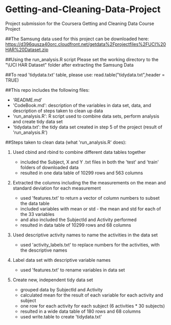 # Getting-and-Cleaning-Data-Project
Project submission for the Coursera Getting and Cleaning Data Course Project

##The Samsung data used for this project can be downloaded here:
https://d396qusza40orc.cloudfront.net/getdata%2Fprojectfiles%2FUCI%20HAR%20Dataset.zip 

##Using the run_analysis.R script
Please set the working directory to the "\UCI HAR Dataset" folder after extracting the Samsung Data

##To read 'tidydata.txt' table, please use:
read.table("tidydata.txt",header = TRUE)

##This repo includes the following files:
- 'README.md'
- 'CodeBook.md': description of the variables in data set, data, and description of steps taken to clean up data
- 'run_analysis.R': R script used to combine data sets, perform analysis and create tidy data set
- 'tidydata.txt': the tidy data set created in step 5 of the project (result of 'run_analysis.R')

##Steps taken to clean data (what 'run_analysis.R' does):
1. Used cbind and rbind to combine different data tables together
	- included the Subject, X and Y .txt files in both the 'test' and 'train' folders of downloaded data
	- resulted in one data table of 10299 rows and 563 columns

2. Extracted the columns including the the measurements on the mean and standard deviation for each measurement
	- used 'features.txt' to return a vector of column numbers to subset the data table
	- included variables with mean or std - the mean and std for each of the 33 variables
	- and also included the SubjectId and Activity performed
	- resulted in data table of 10299 rows and 68 columns

3. Used descriptive activity names to name the activities in the data set
	- used 'activity_labels.txt' to replace numbers for the activities, with the descriptive names

4. Label data set with descriptive variable names
	- used 'features.txt' to rename variables in data set

5. Create new, independent tidy data set
	- grouped data by SubjectId and Activity
	- calculated mean for the result of each variable for each activity and subject
	- one row for each activity for each subject (6 activities * 30 subjects)
	- resulted in a wide data table of 180 rows and 68 columns
	- used write.table to create 'tidydata.txt'